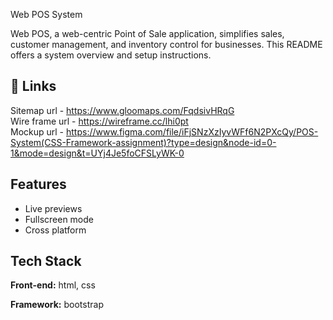 
Web POS System

Web POS, a web-centric Point of Sale application, simplifies sales, customer management, and inventory control for businesses. This README offers a system overview and setup instructions.


## 🔗 Links
Sitemap url - https://www.gloomaps.com/FqdsivHRqG  
Wire frame url - https://wireframe.cc/lhi0pt   
Mockup url - https://www.figma.com/file/iFjSNzXzIyvWFf6N2PXcQy/POS-System(CSS-Framework-assignment)?type=design&node-id=0-1&mode=design&t=UYj4Je5foCFSLyWK-0


## Features

- Live previews
- Fullscreen mode
- Cross platform


## Tech Stack

**Front-end:** html, css

**Framework:** bootstrap

